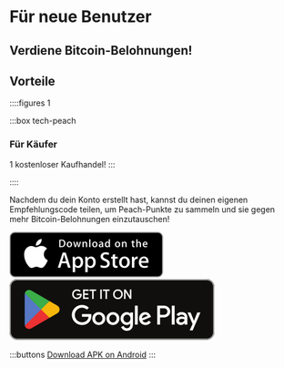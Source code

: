 # Für neue Benutzer

## Verdiene Bitcoin-Belohnungen!

## Vorteile

::::figures 1

:::box tech-peach

### Für Käufer

1 kostenloser Kaufhandel!
:::

::::

Nachdem du dein Konto erstellt hast, kannst du deinen eigenen Empfehlungscode teilen, um Peach-Punkte zu sammeln und sie gegen mehr Bitcoin-Belohnungen einzutauschen!

<div>
  <div class="md:flex items-center justify-center">
    <a href="https://testflight.apple.com/join/wfSPFEWG"><img class="h-180px md:h-90px" src="/img/home/download-on-the-app-store.svg" alt="Donwload Bitcoin app on the App Store without KYC verification"></a>
    <a class="md:ml-4" href="https://play.google.com/store/apps/details?id=com.peachbitcoin.peach.mainnet"><img class="h-180px md:h-90px" src="/img/home/get-it-on-google-play.svg" alt="Get Bitcoin app on Google Play store without ID verificatiot"></a>
  </div>

:::buttons
[Download APK on Android](/apk/)
:::

</div>
